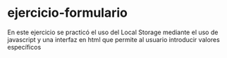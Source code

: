 # ejercicio-formulario
En este ejercicio se practicó el uso del Local Storage mediante el uso de javascript y una interfaz en html que permite al usuario introducir valores específicos
